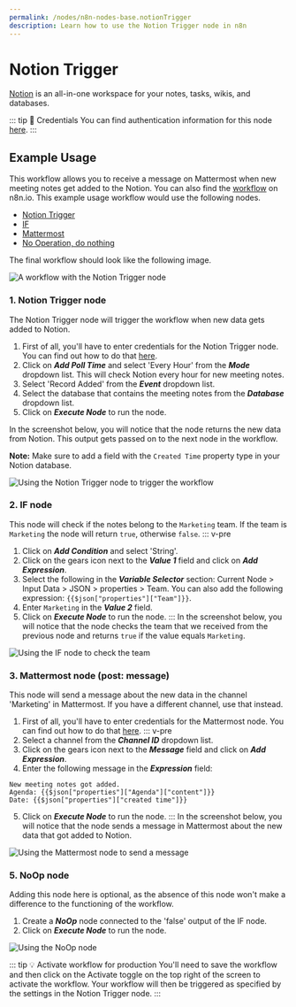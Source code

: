 ```yaml
---
permalink: /nodes/n8n-nodes-base.notionTrigger
description: Learn how to use the Notion Trigger node in n8n
---
```


# Notion Trigger

[Notion](https://notion.so) is an all-in-one workspace for your notes, tasks, wikis, and databases.

::: tip 🔑 Credentials
You can find authentication information for this node [here](../../../credentials/Notion/README.md).
:::

## Example Usage

This workflow allows you to receive a message on Mattermost when new meeting notes get added to the Notion. You can also find the [workflow](https://n8n.io/workflows/1089) on n8n.io. This example usage workflow would use the following nodes.
- [Notion Trigger]()
- [IF](../../core-nodes/IF/README.md)
- [Mattermost](../../nodes/Mattermost/README.md)
- [No Operation, do nothing](../../core-nodes/NoOperationDoNothing/README.md)

The final workflow should look like the following image.

![A workflow with the Notion Trigger node](REDACTED)

### 1. Notion Trigger node

The Notion Trigger node will trigger the workflow when new data gets added to Notion.

1. First of all, you'll have to enter credentials for the Notion Trigger node. You can find out how to do that [here](../../../credentials/Notion/README.md).
2. Click on ***Add Poll Time*** and select 'Every Hour' from the ***Mode*** dropdown list. This will check Notion every hour for new meeting notes.
3. Select 'Record Added' from the ***Event*** dropdown list.
4. Select the database that contains the meeting notes from the ***Database*** dropdown list.
5. Click on ***Execute Node*** to run the node.

In the screenshot below, you will notice that the node returns the new data from Notion. This output gets passed on to the next node in the workflow.

**Note:** Make sure to add a field with the `Created Time` property type in your Notion database.

![Using the Notion Trigger node to trigger the workflow](REDACTED)

### 2. IF node

This node will check if the notes belong to the `Marketing` team. If the team is `Marketing` the node will return `true`, otherwise `false`.
::: v-pre
1. Click on ***Add Condition*** and select 'String'.
2. Click on the gears icon next to the ***Value 1*** field and click on ***Add Expression***.
3. Select the following in the ***Variable Selector*** section: Current Node > Input Data > JSON > properties > Team. You can also add the following expression: `{{$json["properties"]["Team"]}}`.
4. Enter `Marketing` in the ***Value 2*** field.
5. Click on ***Execute Node*** to run the node.
:::
In the screenshot below, you will notice that the node checks the team that we received from the previous node and returns `true` if the value equals `Marketing`.

![Using the IF node to check the team](REDACTED)

### 3. Mattermost node (post: message)

This node will send a message about the new data in the channel 'Marketing' in Mattermost. If you have a different channel, use that instead.

1. First of all, you'll have to enter credentials for the Mattermost node. You can find out how to do that [here](../../../credentials/Mattermost/README.md).
::: v-pre
2. Select a channel from the ***Channel ID*** dropdown list.
3. Click on the gears icon next to the ***Message*** field and click on ***Add Expression***.
4. Enter the following message in the ***Expression*** field:
```
New meeting notes got added.
Agenda: {{$json["properties"]["Agenda"]["content"]}}
Date: {{$json["properties"]["created time"]}}
```
5. Click on ***Execute Node*** to run the node.
:::
In the screenshot below, you will notice that the node sends a message in Mattermost about the new data that got added to Notion.

![Using the Mattermost node to send a message](REDACTED)

### 5. NoOp node

Adding this node here is optional, as the absence of this node won't make a difference to the functioning of the workflow.

1. Create a ***NoOp*** node connected to the 'false' output of the IF node.
2. Click on ***Execute Node*** to run the node.

![Using the NoOp node](REDACTED)

::: tip 💡 Activate workflow for production
You'll need to save the workflow and then click on the Activate toggle on the top right of the screen to activate the workflow. Your workflow will then be triggered as specified by the settings in the Notion Trigger node.
:::
